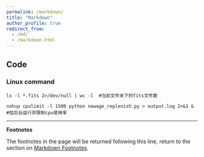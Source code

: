 ```yaml
---
permalink: /markdown/
title: "Markdown"
author_profile: true
redirect_from: 
  - /md/
  - /markdown.html
---
```

## Code
### Linux command

```Linux
ls -l *.fits 2>/dev/null | wc -l  #当前文件夹下的fits文件数
```
```Linux
nohup cpulimit -l 1500 python newage_replenish.py > output.log 2>&1 &     #挂后台运行并限制cpu使用率
```

***
**Footnotes**

The footnotes in the page will be returned following this line, return to the section on <a href="#footnotes">Markdown Footnotes</a>.

